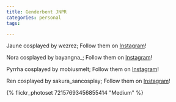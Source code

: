 ```yaml
---
title: Genderbent JNPR
categories: personal
tags: 

---
```


Jaune cosplayed by wezrez; Follow them on [Instagram](https://www.instagram.com/wezrez)!

Nora cosplayed by bayangna_; Follow them on [Instagram](https://www.instagram.com/bayangna_)!

Pyrrha cosplayed by mobiusmelt; Follow them on [Instagram](https://www.instagram.com/mobiusmelt)!

Ren cosplayed by sakura_sancosplay; Follow them on [Instagram](https://www.instagram.com/sakura_sancosplay)!

{% flickr_photoset 72157693456855414 "Medium" %}